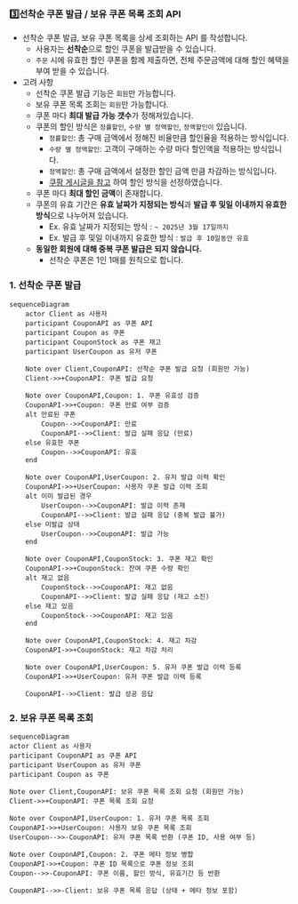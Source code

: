 ### 3️⃣**선착순 쿠폰 발급 / 보유 쿠폰 목록 조회 API**

- 선착순 쿠폰 발급, 보유 쿠폰 목록을 상세 조회하는 API 를 작성합니다.
    - 사용자는 **선착순**으로 할인 쿠폰을 발급받을 수 있습니다.
    - `주문` 시에 유효한 할인 쿠폰을 함께 제출하면, 전체 주문금액에 대해 할인 혜택을 부여 받을 수 있습니다.
- 고려 사항
    - 선착순 쿠폰 발급 기능은 `회원`만 가능합니다.
    - 보유 쿠폰 목록 조회는 `회원`만 가능합니다.
    - 쿠폰 마다 **최대 발급 가능 갯수**가 정해져있습니다.
    - 쿠폰의 할인 방식은 `정률할인`, `수량 별 정액할인`, `정액할인이` 있습니다.
        - `정률할인`: 총 구매 금액에서 정해진 비율만큼 할인율을 적용하는 방식입니다.
        - `수량 별 정액할인`: 고객이 구매하는 수량 마다 할인액을 적용하는 방식입니다.
        - `정액할인`: 총 구매 금액에서 설정한 할인 금액 만큼 차감하는 방식입니다.
        - [쿠팡 게시글을 참고](https://marketplace.coupangcorp.com/s/blog/sales-news-20210709-MC2WAHAP5EURB4JDFL7YHDATRDNA) 하여 할인 방식을 선정하였습니다.
    - 쿠폰 마다 **최대 할인 금액**이 존재합니다.
    - 쿠폰의 유효 기간은 **유효 날짜가 지정되는 방식**과 **발급 후 및일 이내까지 유효한 방식**으로 나누어져 있습니다.
        - Ex. 유효 날짜가 지정되는 방식 :  `~ 2025년 3월 17일까지`
        - Ex. 발급 후 및일 이내까지 유효한 방식 :  `발급 후 10일동안 유효`
    - **동일한 회원에 대해 중복 쿠폰 발급은 되지 않습니다.** 
      - 선착순 쿠폰은 1인 1매를 원칙으로 합니다.
### 1. 선착순 쿠폰 발급
```mermaid
sequenceDiagram
    actor Client as 사용자
    participant CouponAPI as 쿠폰 API
    participant Coupon as 쿠폰
    participant CouponStock as 쿠폰 재고
    participant UserCoupon as 유저 쿠폰

    Note over Client,CouponAPI: 선착순 쿠폰 발급 요청 (회원만 가능)
    Client->>+CouponAPI: 쿠폰 발급 요청

    Note over CouponAPI,Coupon: 1. 쿠폰 유효성 검증
    CouponAPI->>+Coupon: 쿠폰 만료 여부 검증
    alt 만료된 쿠폰
        Coupon-->>CouponAPI: 만료
        CouponAPI-->>Client: 발급 실패 응답 (만료)
    else 유효한 쿠폰
        Coupon-->>CouponAPI: 유효
    end

    Note over CouponAPI,UserCoupon: 2. 유저 발급 이력 확인
    CouponAPI->>+UserCoupon: 사용자 쿠폰 발급 이력 조회
    alt 이미 발급된 경우
        UserCoupon-->>CouponAPI: 발급 이력 존재
        CouponAPI-->>Client: 발급 실패 응답 (중복 발급 불가)
    else 미발급 상태
        UserCoupon-->>CouponAPI: 발급 가능
    end

    Note over CouponAPI,CouponStock: 3. 쿠폰 재고 확인
    CouponAPI->>+CouponStock: 잔여 쿠폰 수량 확인
    alt 재고 없음
        CouponStock-->>CouponAPI: 재고 없음
        CouponAPI-->>Client: 발급 실패 응답 (재고 소진)
    else 재고 있음
        CouponStock-->>CouponAPI: 재고 있음
    end

    Note over CouponAPI,CouponStock: 4. 재고 차감
    CouponAPI->>+CouponStock: 재고 차감 처리

    Note over CouponAPI,UserCoupon: 5. 유저 쿠폰 발급 이력 등록
    CouponAPI->>+UserCoupon: 유저 쿠폰 발급 이력 등록

    CouponAPI-->>Client: 발급 성공 응답
```

### 2. 보유 쿠폰 목록 조회
```mermaid
sequenceDiagram
actor Client as 사용자
participant CouponAPI as 쿠폰 API
participant UserCoupon as 유저 쿠폰
participant Coupon as 쿠폰

Note over Client,CouponAPI: 보유 쿠폰 목록 조회 요청 (회원만 가능)
Client->>+CouponAPI: 쿠폰 목록 조회 요청

Note over CouponAPI,UserCoupon: 1. 유저 쿠폰 목록 조회
CouponAPI->>+UserCoupon: 사용자 보유 쿠폰 목록 조회
UserCoupon-->>-CouponAPI: 유저 쿠폰 목록 반환 (쿠폰 ID, 사용 여부 등)

Note over CouponAPI,Coupon: 2. 쿠폰 메타 정보 병합
CouponAPI->>+Coupon: 쿠폰 ID 목록으로 쿠폰 정보 조회
Coupon-->>-CouponAPI: 쿠폰 이름, 할인 방식, 유효기간 등 반환

CouponAPI-->>-Client: 보유 쿠폰 목록 응답 (상태 + 메타 정보 포함)

```
